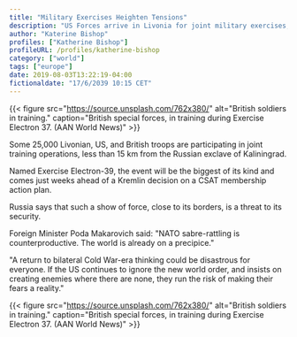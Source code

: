 ```yaml
---
title: "Military Exercises Heighten Tensions"
description: "US Forces arrive in Livonia for joint military exercises, amid growing concerns over Russia's CSAT status."
author: "Katerine Bishop"
profiles: ["Katherine Bishop"]
profileURL: /profiles/katherine-bishop
category: ["world"]
tags: ["europe"]
date: 2019-08-03T13:22:19-04:00
fictionaldate: "17/6/2039 10:15 CET"
---
```


{{< figure src="https://source.unsplash.com/762x380/" alt="British soldiers in training." caption="British special forces, in training during Exercise Electron 37. (AAN World News)" >}}

Some 25,000 Livonian, US, and British troops are participating in joint training operations, less than 15 km from the Russian exclave of Kaliningrad.

Named Exercise Electron-39, the event will be the biggest of its kind and comes just weeks ahead of a Kremlin decision on a CSAT membership action plan.

Russia says that such a show of force, close to its borders, is a threat to its security.

Foreign Minister Poda Makarovich said: "NATO sabre-rattling is counterproductive. The world is already on a precipice."

"A return to bilateral Cold War-era thinking could be disastrous for everyone. If the US continues to ignore the new world order, and insists on creating enemies where there are none, they run the risk of making their fears a reality."

{{< figure src="https://source.unsplash.com/762x380/" alt="British soldiers in training." caption="British special forces, in training during Exercise Electron 37. (AAN World News)" >}}
